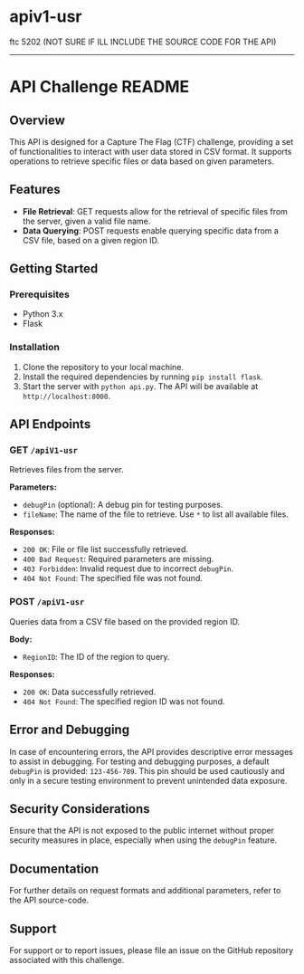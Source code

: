 # apiv1-usr
ftc 5202 (NOT SURE IF ILL INCLUDE THE SOURCE CODE FOR THE API)
_________

# API Challenge README

## Overview

This API is designed for a Capture The Flag (CTF) challenge, providing a set of functionalities to interact with user data stored in CSV format. It supports operations to retrieve specific files or data based on given parameters.

## Features

- **File Retrieval**: GET requests allow for the retrieval of specific files from the server, given a valid file name.
- **Data Querying**: POST requests enable querying specific data from a CSV file, based on a given region ID.

## Getting Started

### Prerequisites

- Python 3.x
- Flask

### Installation

1. Clone the repository to your local machine.
2. Install the required dependencies by running `pip install flask`.
3. Start the server with `python api.py`. The API will be available at `http://localhost:8000`.

## API Endpoints

### GET `/apiV1-usr`

Retrieves files from the server.

**Parameters:**

- `debugPin` (optional): A debug pin for testing purposes.
- `fileName`: The name of the file to retrieve. Use `*` to list all available files.

**Responses:**

- `200 OK`: File or file list successfully retrieved.
- `400 Bad Request`: Required parameters are missing.
- `403 Forbidden`: Invalid request due to incorrect `debugPin`.
- `404 Not Found`: The specified file was not found.

### POST `/apiV1-usr`

Queries data from a CSV file based on the provided region ID.

**Body:**

- `RegionID`: The ID of the region to query.

**Responses:**

- `200 OK`: Data successfully retrieved.
- `404 Not Found`: The specified region ID was not found.

## Error and Debugging

In case of encountering errors, the API provides descriptive error messages to assist in debugging. For testing and debugging purposes, a default `debugPin` is provided: `123-456-789`. This pin should be used cautiously and only in a secure testing environment to prevent unintended data exposure.

## Security Considerations

Ensure that the API is not exposed to the public internet without proper security measures in place, especially when using the `debugPin` feature.

## Documentation

For further details on request formats and additional parameters, refer to the API source-code.

## Support

For support or to report issues, please file an issue on the GitHub repository associated with this challenge.
